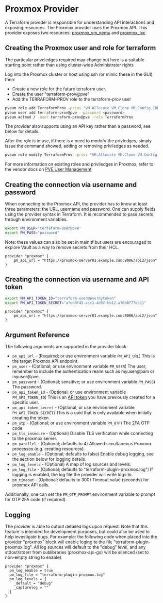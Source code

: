 # Proxmox Provider

A Terraform provider is responsible for understanding API interactions and exposing resources. The Proxmox provider uses the Proxmox API. This provider exposes two resources: [proxmox_vm_qemu](docs/resources/vm_qemu.md) and [proxmox_lxc](docs/resources/lxc.md).

## Creating the Proxmox user and role for terraform 

The particular priveledges required may change but here is a suitable starting point rather than using cluster-wide Administrator rights

Log into the Proxmox cluster or host using ssh (or mimic these in the GUI) then:
- Create a new role for the future terraform user.
- Create the user "terraform-prov@pve"
- Add the TERRAFORM-PROV role to the terraform-prov user

```bash
pveum role add TerraformProv -privs "VM.Allocate VM.Clone VM.Config.CDROM VM.Config.CPU VM.Config.Cloudinit VM.Config.Disk VM.Config.HWType VM.Config.Memory VM.Config.Network VM.Config.Options VM.Monitor VM.Audit VM.PowerMgmt Datastore.AllocateSpace Datastore.Audit"
pveum user add terraform-prov@pve --password <password>
pveum aclmod / -user terraform-prov@pve -role TerraformProv
```

The provider also supports using an API key rather than a password, see below for details. 

After the role is in use, if there is a need to modofy the privledges, simply issue the command showed, adding or removing priviledges as needed. 

```bash
pveum role modify TerraformProv -privs "VM.Allocate VM.Clone VM.Config.CDROM VM.Config.CPU VM.Config.Cloudinit VM.Config.Disk VM.Config.HWType VM.Config.Memory VM.Config.Network VM.Config.Options VM.Monitor VM.Audit VM.PowerMgmt Datastore.AllocateSpace Datastore.Audit"
```

For more information on existing roles and priviledges in Proxmox, refer to the vendor docs on [PVE User Management](https://pve.proxmox.com/wiki/User_Management)

## Creating the connection via username and password

When connecting to the Proxmox API, the provider has to know at least three parameters: the URL, username and password.
One can supply fields using the provider syntax in Terraform. It is recommended to pass secrets through environment
variables.

```bash
export PM_USER="terraform-user@pve"
export PM_PASS="password"
```

Note: these values can also be set in main.tf but users are encouraged to explore Vault as a way to remove secrets from their HCL.

```hcl
provider "proxmox" {
    pm_api_url = "https://proxmox-server01.example.com:8006/api2/json"
}
```

## Creating the connection via username and API token

```bash
export PM_API_TOKEN_ID="terraform-user@pve!mytoken"
export PM_API_TOKEN_SECRET="afcd8f45-acc1-4d0f-bb12-a70b0777ec11"
```

```hcl
provider "proxmox" {
    pm_api_url = "https://proxmox-server01.example.com:8006/api2/json"
}
```

## Argument Reference

The following arguments are supported in the provider block:

* `pm_api_url` - (Required; or use environment variable `PM_API_URL`) This is the target Proxmox API endpoint.
* `pm_user` - (Optional; or use environment variable `PM_USER`) The user, remember to include the authentication realm such as myuser@pam or myuser@pve.
* `pm_password` - (Optional; sensitive; or use environment variable `PM_PASS`) The password.
* `pm_api_token_id` - (Optional; or use environment variable `PM_API_TOKEN_ID`) This is an [API token](https://pve.proxmox.com/pve-docs/pveum-plain.html) you have previously created for a specific user.
* `pm_api_token_secret` - (Optional; or use environment variable `PM_API_TOKEN_SECRET`) This is a uuid that is only available when initially creating the token.
* `pm_otp` - (Optional; or use environment variable `PM_OTP`) The 2FA OTP code.
* `pm_tls_insecure` - (Optional) Disable TLS verification while connecting to the proxmox server.
* `pm_parallel` - (Optional; defaults to 4) Allowed simultaneous Proxmox processes (e.g. creating resources).
* `pm_log_enable` - (Optional; defaults to false) Enable debug logging, see the section below for logging details.
* `pm_log_levels` - (Optional) A map of log sources and levels.
* `pm_log_file` - (Optional; defaults to "terraform-plugin-proxmox.log") If logging is enabled, the log file the provider will write logs to.
* `pm_timeout` - (Optional; defaults to 300) Timeout value (seconds) for proxmox API calls.

Additionally, one can set the `PM_OTP_PROMPT` environment variable to prompt for OTP 2FA code (if required).

## Logging

The provider is able to output detailed logs upon request. Note that this feature is intended for development purposes, but could also be used to help investigate bugs. For example: the following code when placed into the provider "proxmox" block will enable loging to the file "terraform-plugin-proxmox.log".  All log sources will default to the "debug" level, and any stdout/stderr from sublibraries (proxmox-api-go) will be silenced (set to non-empty string to enable).

```hcl
provider "proxmox" {
  pm_log_enable = true
  pm_log_file = "terraform-plugin-proxmox.log"
  pm_log_levels = {
    _default = "debug"
    _capturelog = ""
  }
}
```

